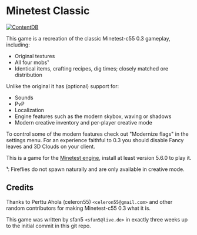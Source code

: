 # Minetest Classic

[![ContentDB](https://content.minetest.net/packages/sfan5/minetest_classic/shields/downloads/)](https://content.minetest.net/packages/sfan5/minetest_classic/)

This game is a recreation of the classic Minetest-c55 0.3 gameplay, including:

* Original textures
* All four mobs¹
* Identical items, crafting recipes, dig times; closely matched ore distribution

Unlike the original it has (optional) support for:

* Sounds
* PvP
* Localization
* Engine features such as the modern skybox, waving or shadows
* Modern creative inventory and per-player creative mode

To control some of the modern features check out "Modernize flags" in the settings menu.
For an experience faithful to 0.3 you should disable Fancy leaves and 3D Clouds on your client.

This is a game for the [Minetest engine](https://www.minetest.net/), install
at least version 5.6.0 to play it.

**¹**: Fireflies do not spawn naturally and are only available in creative mode.

## Credits

Thanks to Perttu Ahola (celeron55) `<celeron55@gmail.com>` and other random contributors
for making Minetest-c55 0.3 what it is.

This game was written by sfan5 `<sfan5@live.de>` in exactly three weeks up to
the initial commit in this git repo.
